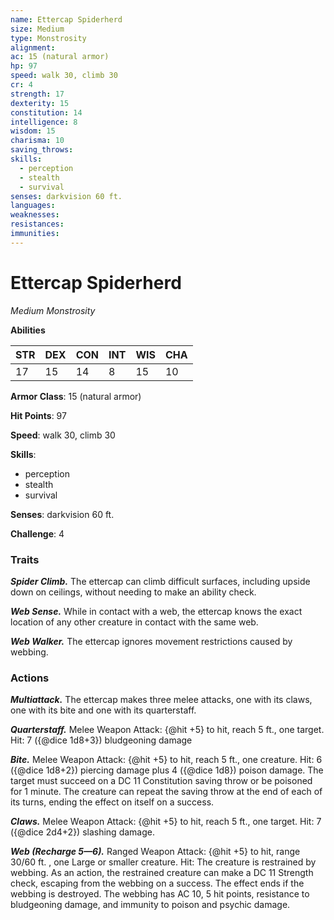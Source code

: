 ```yaml
---
name: Ettercap Spiderherd
size: Medium
type: Monstrosity
alignment: 
ac: 15 (natural armor)
hp: 97
speed: walk 30, climb 30
cr: 4
strength: 17
dexterity: 15
constitution: 14
intelligence: 8
wisdom: 15
charisma: 10
saving_throws:
skills:
  - perception
  - stealth
  - survival
senses: darkvision 60 ft.
languages:
weaknesses:
resistances:
immunities:
---
```


# Ettercap Spiderherd

*Medium Monstrosity*

**Abilities**

| STR | DEX | CON | INT | WIS | CHA |
| --- | --- | --- | --- | --- | --- |
| 17 | 15 | 14 | 8 | 15 | 10 |

**Armor Class**: 15 (natural armor)

**Hit Points**: 97

**Speed**: walk 30, climb 30

**Skills**:
  - perception
  - stealth
  - survival

**Senses**: darkvision 60 ft.

**Challenge**: 4

### Traits
***Spider Climb.*** The ettercap can climb difficult surfaces, including upside down on ceilings, without needing to make an ability check.

***Web Sense.*** While in contact with a web, the ettercap knows the exact location of any other creature in contact with the same web.

***Web Walker.*** The ettercap ignores movement restrictions caused by webbing.

### Actions
***Multiattack.*** The ettercap makes three melee attacks, one with its claws, one with its bite and one with its quarterstaff.

***Quarterstaff.*** Melee Weapon Attack: {@hit +5} to hit, reach 5 ft., one target. Hit: 7 ({@dice 1d8+3}) bludgeoning damage

***Bite.*** Melee Weapon Attack: {@hit +5} to hit, reach 5 ft., one creature. Hit: 6 ({@dice 1d8+2}) piercing damage plus 4 ({@dice 1d8}) poison damage. The target must succeed on a DC 11 Constitution saving throw or be poisoned for 1 minute. The creature can repeat the saving throw at the end of each of its turns, ending the effect on itself on a success.

***Claws.*** Melee Weapon Attack: {@hit +5} to hit, reach 5 ft., one target. Hit: 7 ({@dice 2d4+2}) slashing damage.

***Web (Recharge 5—6).*** Ranged Weapon Attack: {@hit +5} to hit, range 30/60 ft. , one Large or smaller creature. Hit: The creature is restrained by webbing. As an action, the restrained creature can make a DC 11 Strength check, escaping from the webbing on a success. The effect ends if the webbing is destroyed. The webbing has AC 10, 5 hit points, resistance to bludgeoning damage, and immunity to poison and psychic damage.


